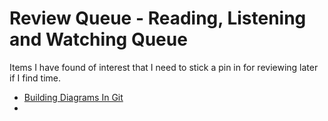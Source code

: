 # Review Queue - Reading, Listening and Watching Queue

Items I have found of interest that I need to stick a pin in for reviewing later if I find time.

- [Building Diagrams In Git](https://ardalis.com/github-diagrams-with-mermaid/)
-
